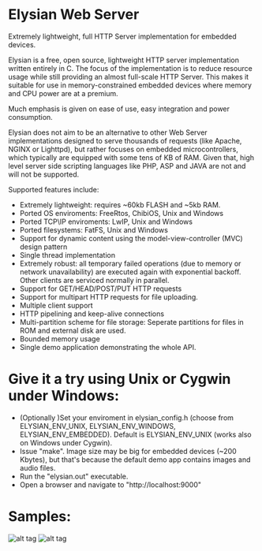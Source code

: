 # Elysian Web Server
Extremely lightweight, full HTTP Server implementation for embedded devices. 

Elysian is a free, open source, lightweight HTTP server implementation written entirely in C. 
The focus of the implementation is to reduce resource usage while still providing an  almost 
full-scale HTTP Server. This makes it suitable for use in memory-constrained  embedded devices 
where memory and CPU power are at a premium. 

Much emphasis is given on ease of use, easy integration and power consumption.

Elysian does not aim to be an alternative to other Web Server implementations designed to
serve thousands of requests (like Apache, NGINX or Lighttpd), but rather focuses on 
embedded microcontrollers, which typically are equipped with some tens of KB of RAM. 
Given that, high level server side scripting languages like PHP, ASP and JAVA are not 
and will not be supported.


Supported features include:
- Extremely lightweight: requires ~60kb FLASH and ~5kb RAM.
- Ported OS enviroments: FreeRtos, ChibiOS, Unix and Windows
- Ported TCP\IP enviroments: LwIP, Unix and Windows
- Ported filesystems: FatFS, Unix and Windows
- Support for dynamic content using the model-view-controller (MVC) design pattern
- Single thread implementation
- Extremely robust: all temporary failed operations (due to memory or network unavailability)
   are executed again with exponential backoff. Other clients are serviced normally in parallel.
- Support for GET/HEAD/POST/PUT HTTP requests
- Support for multipart HTTP requests for file uploading.
- Multiple client support
- HTTP pipelining and keep-alive connections
- Multi-partition scheme for file storage: Seperate partitions for files in ROM and external disk are used.
- Bounded memory usage
- Single demo application demonstrating the whole API. 

# Give it a try using Unix or Cygwin under Windows:
-  (Optionally )Set your enviroment in elysian_config.h (choose from ELYSIAN_ENV_UNIX, ELYSIAN_ENV_WINDOWS, ELYSIAN_ENV_EMBEDDED). 
   Default is ELYSIAN_ENV_UNIX (works also on Windows under Cygwin).
- Issue "make". Image size may be big for embedded devices (~200 Kbytes), but that's because the default demo app contains images and audio files.
- Run the "elysian.out" executable.
- Open a browser and navigate to "http://localhost:9000"

# Samples:
![alt tag](https://raw.githubusercontent.com/npoulokefalos/Elysian-Web-Server/master/sample/sample.png)
![alt tag](https://raw.githubusercontent.com/npoulokefalos/Elysian-Web-Server/master/sample/sample2.png)